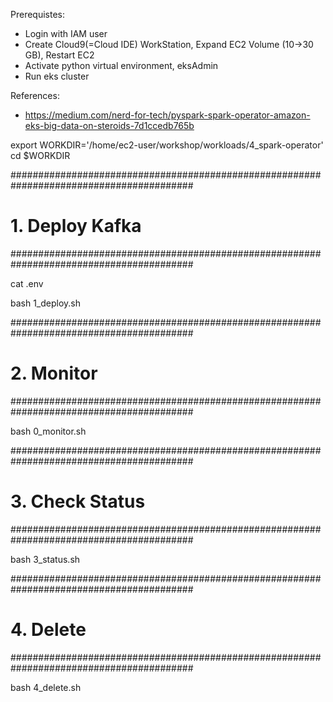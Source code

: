 Prerequistes:
- Login with IAM user
- Create Cloud9(=Cloud IDE) WorkStation, Expand EC2 Volume (10->30 GB), Restart EC2
- Activate python virtual environment, eksAdmin
- Run eks cluster

References:
- https://medium.com/nerd-for-tech/pyspark-spark-operator-amazon-eks-big-data-on-steroids-7d1ccedb765b

export WORKDIR='/home/ec2-user/workshop/workloads/4_spark-operator'
cd $WORKDIR


#########################################################################################
# 1. Deploy Kafka
#########################################################################################

cat .env

bash 1_deploy.sh 

#########################################################################################
# 2. Monitor
#########################################################################################

bash 0_monitor.sh

#########################################################################################
# 3. Check Status
#########################################################################################

bash 3_status.sh 

#########################################################################################
# 4. Delete
#########################################################################################

bash 4_delete.sh